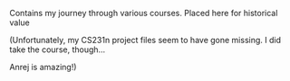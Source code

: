 Contains my journey through various courses.
Placed here for historical value

(Unfortunately, my CS231n project files seem to have gone missing.
I did take the course, though...

Anrej is amazing!)
